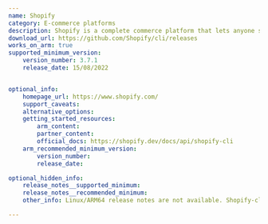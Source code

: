 ```yaml
---
name: Shopify
category: E-commerce platforms
description: Shopify is a complete commerce platform that lets anyone start, manage, and grow a business. One can use Shopify to build an online store, manage sales, market to customers, and accept payments in digital and physical locations.
download_url: https://github.com/Shopify/cli/releases
works_on_arm: true
supported_minimum_version:
    version_number: 3.7.1
    release_date: 15/08/2022


optional_info:
    homepage_url: https://www.shopify.com/
    support_caveats:
    alternative_options:
    getting_started_resources:
        arm_content:
        partner_content:
        official_docs: https://shopify.dev/docs/api/shopify-cli
    arm_recommended_minimum_version:
        version_number:
        release_date:

optional_hidden_info:
    release_notes__supported_minimum:
    release_notes__recommended_minimum:
    other_info: Linux/ARM64 release notes are not available. Shopify-cli can be installed via npm. Successfully installed the minimum version 3.7.1 available at the GitHub releases via npm on the Neoverse N1. Shopify 2.x and below has been deprecated and Shopify has blocked app and extension commmands for all CLI 2.x users. Kindly refer [this](https://shopify.dev/changelog/cli-2-x-is-deprecated).

---
```


